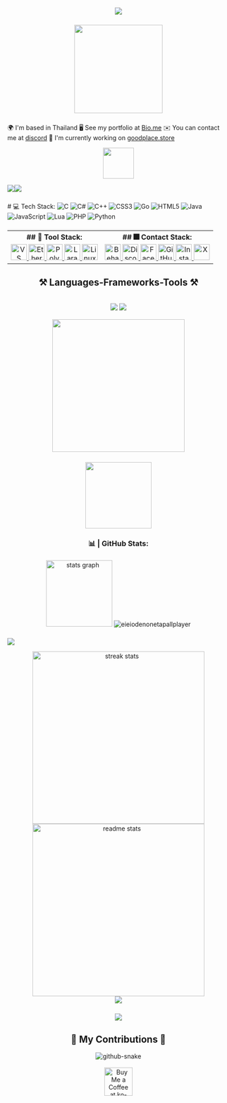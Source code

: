 <h1 align="center">
    <img src="https://readme-typing-svg.herokuapp.com/?font=Righteous&size=35&center=true&vCenter=true&width=500&height=70&duration=4000&lines=Hi+There!+👋;+I'm+Coey+Muniz!;" />

###
<div align="center">
  <img height="200" src="https://img2.pic.in.th/pic/image2205a3a6536a6e34.png"  />
</div>


###

🌍  I'm based in Thailand
🖥️  See my portfolio at [Bio.me](http://www.coeyeternal.site/)
✉️  You can contact me at [discord](mailto:discord)
🚀  I'm currently working on [goodplace.store](http://goodplace.rexzy.xyz/)

  
<div align="center">
  <img height="70" src="https://i.postimg.cc/qMDWVr78/IMG-2292.gif"  />
</div>

<a href="https://www.github.com/eieiodenonetapallplayer" target="_blank" rel="noreferrer"><img
src="https://img.shields.io/github/followers/eieiodenonetapallplayer?logo=github&style=for-the-badge&color=ec4899&labelColor=22272e" /></a><a href="https://www.x.com/eieioden" target="_blank" rel="noreferrer"><img
src="https://img.shields.io/twitter/follow/eieioden?logo=twitter&style=for-the-badge&color=ec4899&labelColor=22272e"
/></a>

###
###
<h align="center"># 💻 Tech Stack:</h>
![C](https://img.shields.io/badge/c-%2300599C.svg?style=for-the-badge&logo=c&logoColor=white) ![C#](https://img.shields.io/badge/c%23-%23239120.svg?style=for-the-badge&logo=csharp&logoColor=white) ![C++](https://img.shields.io/badge/c++-%2300599C.svg?style=for-the-badge&logo=c%2B%2B&logoColor=white) ![CSS3](https://img.shields.io/badge/css3-%231572B6.svg?style=for-the-badge&logo=css3&logoColor=white) ![Go](https://img.shields.io/badge/go-%2300ADD8.svg?style=for-the-badge&logo=go&logoColor=white) ![HTML5](https://img.shields.io/badge/html5-%23E34F26.svg?style=for-the-badge&logo=html5&logoColor=white) ![Java](https://img.shields.io/badge/java-%23ED8B00.svg?style=for-the-badge&logo=openjdk&logoColor=white) ![JavaScript](https://img.shields.io/badge/javascript-%23323330.svg?style=for-the-badge&logo=javascript&logoColor=%23F7DF1E) ![Lua](https://img.shields.io/badge/lua-%232C2D72.svg?style=for-the-badge&logo=lua&logoColor=white) ![PHP](https://img.shields.io/badge/php-%23777BB4.svg?style=for-the-badge&logo=php&logoColor=white) ![Python](https://img.shields.io/badge/python-3670A0?style=for-the-badge&logo=python&logoColor=ffdd54) 
###

<table align="center">
  <tr>
    <th>## 👾 Tool Stack:</th>
    <th>## 🎆 Contact Stack:</th>
  </tr>
  <tr>
    <td align="center">
      <a href="https://code.visualstudio.com/" target="_blank" rel="noreferrer">
        <img src="https://raw.githubusercontent.com/danielcranney/readme-generator/main/public/icons/skills/visualstudiocode.svg" width="36" height="36" alt="VS Code" />
      </a>
      <a href="https://ethereum.org/en/" target="_blank" rel="noreferrer">
        <img src="https://raw.githubusercontent.com/danielcranney/readme-generator/main/public/icons/skills/ethereum-colored.svg" width="36" height="36" alt="Ethereum" />
      </a>
      <a href="https://polygon.technology/" target="_blank" rel="noreferrer">
        <img src="https://raw.githubusercontent.com/danielcranney/readme-generator/main/public/icons/skills/polygon-colored.svg" width="36" height="36" alt="Polygon" />
      </a>
      <a href="https://laravel.com/" target="_blank" rel="noreferrer">
        <img src="https://raw.githubusercontent.com/danielcranney/readme-generator/main/public/icons/skills/laravel-colored.svg" width="36" height="36" alt="Laravel" />
      </a>
      <a href="https://www.linux.org" target="_blank" rel="noreferrer">
        <img src="https://raw.githubusercontent.com/danielcranney/readme-generator/main/public/icons/skills/linux-colored.svg" width="36" height="36" alt="Linux" />
      </a>
    </td>
    <td align="center">
      <a href="https://www.behance.com/benedict.diamondonsnow" target="_blank" rel="noreferrer">
        <img src="https://raw.githubusercontent.com/danielcranney/readme-generator/main/public/icons/socials/behance.svg" width="36" height="36" alt="Behance" />
      </a>
      <a href="https://discord.com/users/1061613918641995796" target="_blank" rel="noreferrer">
        <img src="https://raw.githubusercontent.com/danielcranney/readme-generator/main/public/icons/socials/discord.svg" width="36" height="36" alt="Discord" />
      </a>
      <a href="https://www.facebook.com/benedict.diamondonsnow" target="_blank" rel="noreferrer">
        <img src="https://raw.githubusercontent.com/danielcranney/readme-generator/main/public/icons/socials/facebook.svg" width="36" height="36" alt="Facebook" />
      </a>
      <a href="https://www.github.com/eieiodenonetapallplayer" target="_blank" rel="noreferrer">
        <img src="https://raw.githubusercontent.com/danielcranney/readme-generator/main/public/icons/socials/github.svg" width="36" height="36" alt="GitHub" />
      </a>
      <a href="http://www.instagram.com/eieioden" target="_blank" rel="noreferrer">
        <img src="https://raw.githubusercontent.com/danielcranney/readme-generator/main/public/icons/socials/instagram.svg" width="36" height="36" alt="Instagram" />
      </a>
      <a href="https://www.x.com/eieioden" target="_blank" rel="noreferrer">
        <img src="https://raw.githubusercontent.com/danielcranney/readme-generator/main/public/icons/socials/twitter.svg" width="36" height="36" alt="X" />
      </a>
    </td>
  </tr>
</table>



<h2 align="center">⚒️ Languages-Frameworks-Tools ⚒️</h2>
<br/>
<div align="center">
    <img src="https://skillicons.dev/icons?i=react,bootstrap,mui,html,css,vscode,github,figma,tailwind,git,r" />
    <img src="https://skillicons.dev/icons?i=nodejs,python,javascript,typescript,express,firebase,mongodb,c,java,nextjs,mysql,flask" /><br>
</div>

<br/>



<div align="center">
  <img height="300" src="https://img5.pic.in.th/file/secure-sv1/imageba7972fe214a0db6.png"  />
</div>

###

<div align="center">
  <img height="150" src="https://i.postimg.cc/wjfm6ydW/image.png"  />
</div>

###

<h3 align="center">📊 | GitHub Stats:</h3>

###

<div align="center">
  <img src="https://github-readme-stats.vercel.app/api?username=eieiodenonetapallplayer&hide_title=false&hide_rank=false&show_icons=true&include_all_commits=false&count_private=false&disable_animations=false&theme=dracula&locale=en&hide_border=false&order=1" height="150" alt="stats graph"  />
  <img src="https://github-readme-stats.vercel.app/api/top-langs?username=eieiodenonetapallplayer&show_icons=true&locale=en&layout=compact" alt="eieiodenonetapallplayer"  />
</div>

###




![](https://github-profile-trophy.vercel.app/?username=eieiodenonetapallplayer&theme=radical&no-frame=false&no-bg=false&margin-w=4)
<br>
<div align=center>
  <img width=390 src="https://github-readme-streak-stats-salesp07.vercel.app/?user=salesp07&count_private=true&theme=react&border_radius=10" alt="streak stats"/>
  <img width=390 src="https://github-readme-stats-salesp07.vercel.app/api?username=salesp07&count_private=true&show_icons=true&theme=react&rank_icon=github&border_radius=10" alt="readme stats" />
  <br/>
</div>


<div align="center">
    <img src="https://github-contributor-stats.vercel.app/api?username=eieiodenonetapallplayer&limit=5&theme=dark&combine_all_yearly_contributions=true"  />
</div>

###

###
<div align="center">
  <img src="https://profile-counter.glitch.me/eieiodenonetapallplayer/count.svg?"  />
</div>

###
<div align="center">
  <h2>🐍 My Contributions 🐍</h2>
<picture>
  <source media="(prefers-color-scheme: dark)" srcset="https://raw.githubusercontent.com/tobiasmeyhoefer/tobiasmeyhoefer/output/github-snake-dark.svg" />
  <source media="(prefers-color-scheme: light)" srcset="https://raw.githubusercontent.com/tobiasmeyhoefer/tobiasmeyhoefer/output/github-snake.svg" />
  <img alt="github-snake" src="https://raw.githubusercontent.com/tobiasmeyhoefer/tobiasmeyhoefer/output/github-snake.svg" />
</picture>
</div>


<br/>

<div align="center">
<a href='https://ko-fi.com/V7V4RAK9C' target='_blank'><img height='64' style='border:0px;height:64px;' src='https://storage.ko-fi.com/cdn/kofi1.png?v=3' border='0' alt='Buy Me a Coffee at ko-fi.com' /></a>
</div>

<br/>




